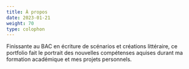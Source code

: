 ```yaml
---
title: À propos
date: 2023-01-21
weight: 70
type: colophon
---
```


Finissante au BAC en écriture de scénarios et créations littéraire, ce portfolio fait le portrait des nouvelles compétenses aquises durant ma formation académique et mes projets personnels.  
